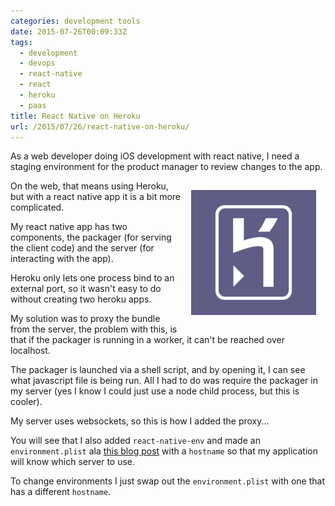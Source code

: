 ```yaml
---
categories: development tools
date: 2015-07-26T00:09:33Z
tags:
  - development
  - devops
  - react-native
  - react
  - heroku
  - paas
title: React Native on Heroku
url: /2015/07/26/react-native-on-heroku/
---
```


As a web developer doing iOS development with react native, I need a staging
environment for the product manager to review changes to the app.

<img src="/assets/heroku-logo.png" style="height:200px;width:200px;float:right;margin:15px;"/>

On the web, that means using Heroku, but with a react native app it is a bit
more complicated.

My react native app has two components, the packager (for serving the client
code) and the server (for interacting with the app).

Heroku only lets one process bind to an external port, so it wasn't easy to do
without creating two heroku apps.

My solution was to proxy the bundle from the server, the problem with this, is
that if the packager is running in a worker, it can't be reached over localhost.

The packager is launched via a shell script, and by opening it, I can see what
javascript file is being run. All I had to do was require the packager in my
server (yes I know I could just use a node child process, but this is cooler).

My server uses websockets, so this is how I added the proxy...

<script src="https://gist.github.com/brysgo/17b0536381632eb67c27.js"></script>

You will see that I also added `react-native-env` and made an `environment.plist`
ala [this blog post][ios-env-article] with a `hostname` so that my application
will know which server to use.

To change environments I just swap out the `environment.plist` with one that has
a different `hostname`.

[ios-env-article]: http://www.blackdogfoundry.com/blog/migrating-ios-app-through-multiple-environments/
